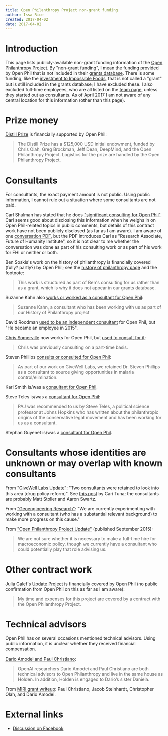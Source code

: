```yaml
---
title: Open Philanthropy Project non-grant funding
author: Issa Rice
created: 2017-04-02
date: 2017-04-02
---
```


# Introduction

This page lists publicly-available non-grant funding information of the [Open
Philanthropy Project](http://www.openphilanthropy.org/).
By "non-grant funding", I mean the funding provided by Open Phil that is not included
in their [grants database](http://www.openphilanthropy.org/giving/grants).
There is some funding, like the [investment to Impossible Foods](http://www.openphilanthropy.org/focus/us-policy/farm-animal-welfare/impossible-foods),
that is not called a "grant" but is still included in the grants database; I have
excluded these.
I also excluded full-time employees, who are all listed on the [team
page](http://www.openphilanthropy.org/about/team), unless they started out as
consultants.
As of April 2017 I am not aware of any central location for this information
(other than this page).

# Prize money

[Distill Prize](http://distill.pub/prize/) is financially supported by Open Phil:

> The Distill Prize has a $125,000 USD initial endowment, funded by Chris Olah,
> Greg Brockman, Jeff Dean, DeepMind, and the Open Philanthropy Project.
> Logistics for the prize are handled by the Open Philanthropy Project.

# Consultants

For consultants, the exact payment amount is not public.
Using public information, I cannot rule out a situation where some consultants
are not paid.

Carl Shulman has stated that he does ["significant consulting for Open
Phil"](http://effective-altruism.com/ea/15g/small_donors_can_plan_to_make_better_bets_than/).
Carl seems good about disclosing this information when he weighs in on Open
Phil-related topics in public comments, but details of this contract work have
not been publicly disclosed (as far as I am aware).
I am aware of one [conversation PDF](http://www.openphilanthropy.org/sites/default/files/Carl_Shulman_08-19-16_%28public%29.pdf),
but the PDF introduces Carl as "Research Associate, Future of Humanity
Institute", so it is not clear to me whether the conversation was done as part
of his consulting work or as part of his work for FHI or neither or both.

Ben Soskis's work on the history of philanthropy is financially covered (fully?
partly?) by Open Phil; see the [history of philanthropy
page](http://www.openphilanthropy.org/research/history-of-philanthropy#Other_work_weve_commissioned)
and the footnote:

> This work is structured as part of Ben's consulting for us rather than as a
> grant, which is why it does not appear in our grants database.

Suzanne Kahn also [works or worked as a consultant for Open Phil](http://www.openphilanthropy.org/blog/history-philanthropy-case-study-founding-center-budget-and-policy-priorities):

> Suzanne Kahn, a consultant who has been working with us as part of our
> History of Philanthropy project

David Roodman [used to be an independent consultant](http://www.openphilanthropy.org/about/team/david-roodman)
for Open Phil, but "He became an employee in 2015".

[Chris Somerville](http://www.openphilanthropy.org/about/team/chris-somerville)
now works for Open Phil, but [used to consult for it](http://www.openphilanthropy.org/blog/our-progress-2016-and-plans-2017):

> Chris was previously consulting on a part-time basis.

Steven Phillips [consults or consulted for Open Phil](http://www.openphilanthropy.org/blog/finding-giving-opportunities-malaria-controlelimination):

> As part of our work on GiveWell Labs, we retained Dr. Steven Phillips as a
> consultant to source giving opportunities in malaria control/elimination.

Karl Smith is/was a [consultant for Open Phil](http://www.openphilanthropy.org/sites/default/files/Jared_Bernstein_and_Ben_Spielberg_10-21-15_%28public%29.pdf).

Steve Teles is/was a [consultant for Open Phil](http://www.openphilanthropy.org/focus/us-policy/criminal-justice-reform/florida-state-university-project-accountable-justice-general-support#footnoteref2_eqg3lb2):

> PAJ was recommended to us by Steve Teles, a political science professor at
> Johns Hopkins who has written about the philanthropic origins of the
> conservative legal movement and has been working for us as a consultant.

Stephan Guyenet is/was a [consultant for Open Phil](http://www.openphilanthropy.org/sites/default/files/Joao_Breda_05-17-16_%28public%29.pdf).

# Consultants whose identities are unknown or may overlap with known consultants

From ["GiveWell Labs
Update"](http://www.openphilanthropy.org/blog/givewell-labs-update-0):
"Two consultants were retained to look into this area \[drug policy reform\]".
See [this post](http://www.goodventures.org/research-and-ideas/blog/observations-on-the-war-on-drugs)
by Cari Tuna; the consultants are probably Matt Stoller and Aaron Swartz.

From ["Geoengineering
Research"](http://www.openphilanthropy.org/blog/geoengineering-research): "We
are currently experimenting with working with a consultant (who has a
substantial relevant background) to make more progress on this cause."

From ["Open Philanthropy Project
Update"](http://www.openphilanthropy.org/blog/open-philanthropy-project-update)
(published September 2015):

> We are not sure whether it is necessary to make a full-time hire for
> macroeconomic policy, though we currently have a consultant who could
> potentially play that role advising us.

# Other contract work

Julia Galef's [Update Project](https://juliagalef.com/update-project/) is
financially covered by Open Phil (no public confirmation from Open Phil on this
as far as I am aware):

> My time and expenses for this project are covered by a contract with the Open
> Philanthropy Project.

# Technical advisors

Open Phil has on several occasions mentioned technical advisors.
Using public information, it is unclear whether they received financial
compensation.

[Dario Amodei and Paul Christiano](http://www.openphilanthropy.org/focus/global-catastrophic-risks/potential-risks-advanced-artificial-intelligence/openai-general-support):

> OpenAI researchers Dario Amodei and Paul Christiano are both technical
> advisors to Open Philanthropy and live in the same house as Holden. In
> addition, Holden is engaged to Dario’s sister Daniela.

From [MIRI grant writeup](http://www.openphilanthropy.org/focus/global-catastrophic-risks/potential-risks-advanced-artificial-intelligence/machine-intelligence-research-institute-general-support):
Paul Christiano, Jacob Steinhardt, Christopher Olah, and Dario Amodei.

# External links

- [Discussion on Facebook](https://www.facebook.com/vipulnaik.r/posts/10211496559905565)
